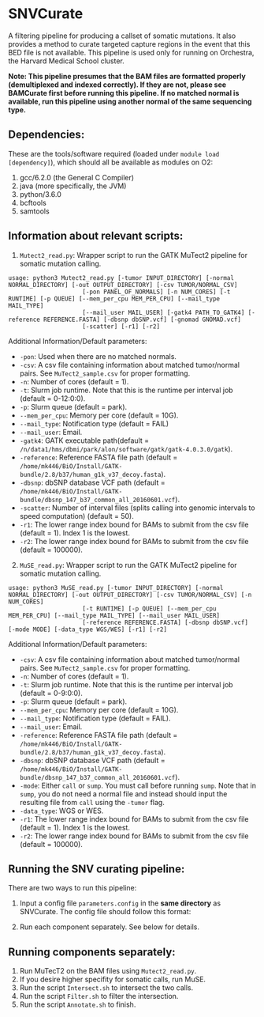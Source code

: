 # SNVCurate
A filtering pipeline for producing a callset of somatic mutations. It also provides a method to curate targeted capture regions in the event that this BED file is not available. 
This pipeline is used only for running on Orchestra, the Harvard Medical School cluster. 

**Note: This pipeline presumes that the BAM files are formatted properly (demultiplexed and indexed correctly). If they are not, please see BAMCurate first before running this pipeline. If no matched normal is available, run this pipeline using another normal of the same sequencing type.**

## Dependencies: 
These are the tools/software required (loaded under `module load [dependency]`), which should all be available as modules on O2: 
1. gcc/6.2.0 (the General C Compiler)
2. java (more specifically, the JVM)
3. python/3.6.0
4. bcftools
5. samtools

## Information about relevant scripts: 
1. `Mutect2_read.py`: Wrapper script to run the GATK MuTect2 pipeline for somatic mutation calling. 
```
usage: python3 Mutect2_read.py [-tumor INPUT_DIRECTORY] [-normal NORMAL_DIRECTORY] [-out OUTPUT_DIRECTORY] [-csv TUMOR/NORMAL_CSV] 
                     [-pon PANEL_OF_NORMALS] [-n NUM_CORES] [-t RUNTIME] [-p QUEUE] [--mem_per_cpu MEM_PER_CPU] [--mail_type MAIL_TYPE]
                     [--mail_user MAIL_USER] [-gatk4 PATH_TO_GATK4] [-reference REFERENCE.FASTA] [-dbsnp dbSNP.vcf] [-gnomad GNOMAD.vcf] 
                     [-scatter] [-r1] [-r2]
```
Additional Information/Default parameters: 
- `-pon`: Used when there are no matched normals. 
- `-csv`: A csv file containing information about matched tumor/normal pairs. See `MuTect2_sample.csv` for proper formatting.
- `-n`: Number of cores (default = 1).
- `-t`: Slurm job runtime. Note that this is the runtime per interval job (default = 0-12:0:0).
- `-p`: Slurm queue (default = park).
- `--mem_per_cpu`: Memory per core (default = 10G).
- `--mail_type`: Notification type (default = FAIL)
- `--mail_user`: Email.
- `-gatk4`: GATK executable path(default = `/n/data1/hms/dbmi/park/alon/software/gatk/gatk-4.0.3.0/gatk`).
- `-reference`: Reference FASTA file path (default = `/home/mk446/BiO/Install/GATK-bundle/2.8/b37/human_g1k_v37_decoy.fasta`).
- `-dbsnp`: dbSNP database VCF path (default = `/home/mk446/BiO/Install/GATK-bundle/dbsnp_147_b37_common_all_20160601.vcf`).
- `-scatter`: Number of interval files (splits calling into genomic intervals to speed computation) (default = 50).
- `-r1`: The lower range index bound for BAMs to submit from the csv file (default = 1). Index 1 is the lowest. 
- `-r2`: The lower range index bound for BAMs to submit from the csv file (default = 100000).

2. `MuSE_read.py`: Wrapper script to run the GATK MuTect2 pipeline for somatic mutation calling. 
```
usage: python3 MuSE_read.py [-tumor INPUT_DIRECTORY] [-normal NORMAL_DIRECTORY] [-out OUTPUT_DIRECTORY] [-csv TUMOR/NORMAL_CSV] [-n NUM_CORES]
                     [-t RUNTIME] [-p QUEUE] [--mem_per_cpu MEM_PER_CPU] [--mail_type MAIL_TYPE] [--mail_user MAIL_USER] 
                     [-reference REFERENCE.FASTA] [-dbsnp dbSNP.vcf] [-mode MODE] [-data_type WGS/WES] [-r1] [-r2]
```
Additional Information/Default parameters:     
- `-csv`: A csv file containing information about matched tumor/normal pairs. See `MuTect2_sample.csv` for proper formatting.
- `-n`: Number of cores (default = 1).
- `-t`: Slurm job runtime. Note that this is the runtime per interval job (default = 0-9:0:0).
- `-p`: Slurm queue (default = park).
- `--mem_per_cpu`: Memory per core (default = 10G).
- `--mail_type`: Notification type (default = FAIL).
- `--mail_user`: Email.
- `-reference`: Reference FASTA file path (default = `/home/mk446/BiO/Install/GATK-bundle/2.8/b37/human_g1k_v37_decoy.fasta`).
- `-dbsnp`: dbSNP database VCF path (default = `/home/mk446/BiO/Install/GATK-bundle/dbsnp_147_b37_common_all_20160601.vcf`).
- `-mode`: Either `call` or `sump`. You must call before running `sump`. Note that in `sump`, you do not need a normal file and instead should input the resulting file from `call` using the `-tumor` flag. 
- `-data_type`: WGS or WES. 
- `-r1`: The lower range index bound for BAMs to submit from the csv file (default = 1). Index 1 is the lowest. 
- `-r2`: The lower range index bound for BAMs to submit from the csv file (default = 100000).

## Running the SNV curating pipeline: 
There are two ways to run this pipeline: 
1. Input a config file `parameters.config` in the **same directory** as SNVCurate. The config file should follow this format: 

2. Run each component separately. See below for details.

## Running components separately: 
1. Run MuTecT2 on the BAM files using `Mutect2_read.py`. 
2. If you desire higher specifity for somatic calls, run MuSE. 
3. Run the script `Intersect.sh` to intersect the two calls. 
4. Run the script `Filter.sh` to filter the intersection.
5. Run the script `Annotate.sh` to finish. 
    
